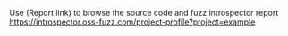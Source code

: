 Use (Report link) to browse the source code and fuzz introspector report https://introspector.oss-fuzz.com/project-profile?project=example
